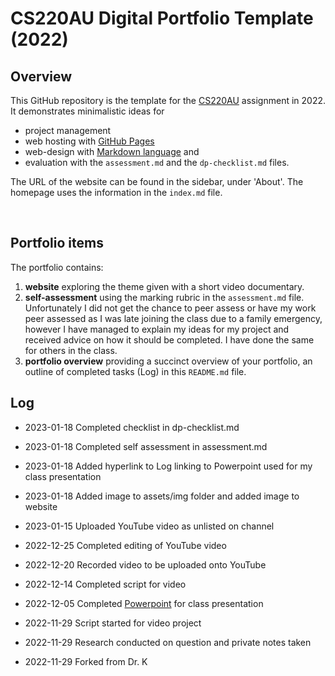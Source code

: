 # CS220AU Digital Portfolio Template (2022)
## Overview
This GitHub repository is the template for the [CS220AU](https://github.com/khofstadter/CS220AU) assignment in 2022. It demonstrates minimalistic ideas for 

- project management
- web hosting with [GitHub Pages](https://pages.github.com/) 
- web-design with [Markdown language](https://guides.github.com/features/mastering-markdown/) and
- evaluation with the `assessment.md` and the `dp-checklist.md` files. 

The URL of the website can be found in the sidebar, under 'About'. The homepage uses the information in the `index.md` file.

<br>

## Portfolio items
The portfolio contains:

1. **website** exploring the theme given with a short video documentary.
2. **self-assessment** using the marking rubric in the `assessment.md` file. Unfortunately I did not get the chance to peer assess or have my work peer assessed as I was late joining the class due to a family emergency, however I have managed to explain my ideas for my project and received advice on how it should be completed. I have done the same for others in the class.
3. **portfolio overview** providing a succinct overview of your portfolio, an outline of completed tasks (Log) in this `README.md` file.




## Log

- 2023-01-18 Completed checklist in dp-checklist.md

- 2023-01-18 Completed self assessment in assessment.md

- 2023-01-18 Added hyperlink to Log linking to Powerpoint used for my class presentation

- 2023-01-18 Added image to assets/img folder and added image to website

- 2023-01-15 Uploaded YouTube video as unlisted on channel

- 2022-12-25 Completed editing of YouTube video

- 2022-12-20 Recorded video to be uploaded onto YouTube

- 2022-12-14 Completed script for video

- 2022-12-05 Completed [Powerpoint](https://essexuniversity-my.sharepoint.com/:p:/g/personal/gc21675_essex_ac_uk/EV4J1X3p15RAle_WRvor1wIBvwz2cx11ZIJhC6CwL7qzHw?e=YWJTb1) for class presentation

- 2022-11-29 Script started for video project

- 2022-11-29 Research conducted on question and private notes taken

- 2022-11-29 Forked from Dr. K

<br>
